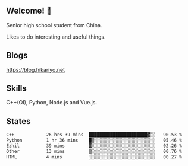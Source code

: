 ## Welcome! 👋

Senior high school student from China.

Likes to do interesting and useful things.

## Blogs

https://blog.hikariyo.net

## Skills

C++(OI), Python, Node.js and Vue.js.

## States

<!--START_SECTION:waka-->

```txt
C++            26 hrs 39 mins  ██████████████████████▓░░   90.53 %
Python         1 hr 36 mins    █▒░░░░░░░░░░░░░░░░░░░░░░░   05.46 %
Ezhil          39 mins         ▓░░░░░░░░░░░░░░░░░░░░░░░░   02.26 %
Other          13 mins         ▒░░░░░░░░░░░░░░░░░░░░░░░░   00.76 %
HTML           4 mins          ░░░░░░░░░░░░░░░░░░░░░░░░░   00.27 %
```

<!--END_SECTION:waka-->

